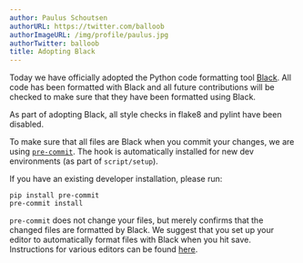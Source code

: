 ```yaml
---
author: Paulus Schoutsen
authorURL: https://twitter.com/balloob
authorImageURL: /img/profile/paulus.jpg
authorTwitter: balloob
title: Adopting Black
---
```


Today we have officially adopted the Python code formatting tool [Black](https://black.readthedocs.io). All code has been formatted with Black and all future contributions will be checked to make sure that they have been formatted using Black.

As part of adopting Black, all style checks in flake8 and pylint have been disabled.

To make sure that all files are Black when you commit your changes, we are using [`pre-commit`](https://pre-commit.com/). The hook is automatically installed for new dev environments (as part of `script/setup`).

If you have an existing developer installation, please run:

```
pip install pre-commit
pre-commit install
```

`pre-commit` does not change your files, but merely confirms that the changed files are formatted by Black. We suggest that you set up your editor to automatically format files with Black when you hit save. Instructions for various editors can be found [here](https://github.com/psf/black#editor-integration).
